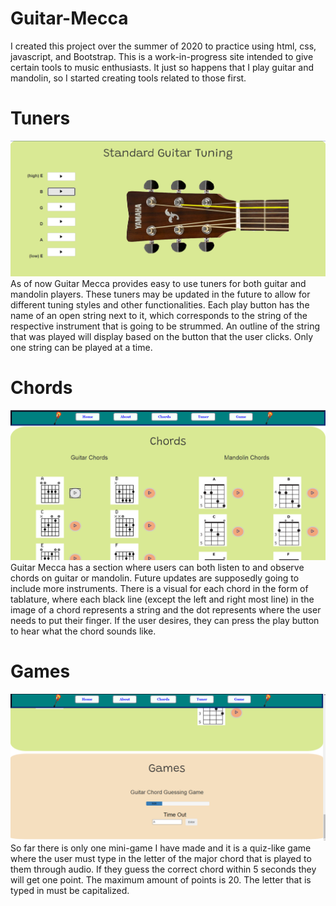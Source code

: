 # Guitar-Mecca
I created this project over the summer of 2020 to practice using html, css, javascript, and Bootstrap. This is a 
work-in-progress site intended to give certain tools to music enthusiasts. It just so happens that I play guitar 
and mandolin, so I started creating tools related to those first.

<h1>Tuners</h1>
<img src="./pictures/Guitar Mecca demo1.png">
As of now Guitar Mecca provides easy to use tuners for both guitar and mandolin players. These tuners may be 
updated in the future to allow for different tuning styles and other functionalities. Each play button has the 
name of an open string next to it, which corresponds to the string of the respective instrument that is going to 
be strummed. An outline of the string that was played will display based on the button that the user clicks. 
Only one string can be played at a time.

<h1>Chords</h1>
<img src="pictures/Guitar Mecca demo2.png">
Guitar Mecca has a section where users can both listen to and observe chords on guitar or mandolin. Future updates are supposedly
going to include more instruments. There is a visual for each chord in the form of tablature, where each black line (except the left and right most line) in the image of a chord
represents a string and the dot represents where the user needs to put their finger. If the user desires, they can press the play button
to hear what the chord sounds like. 

<h1>Games</h1>
<img src="pictures/Guitar Mecca demo3.png">
So far there is only one mini-game I have made and it is a quiz-like game where the user must type in the letter of the major chord that is played 
to them through audio. If they guess the correct chord within 5 seconds they will get one point. The maximum amount of points is 20. The letter that
is typed in must be capitalized. 
